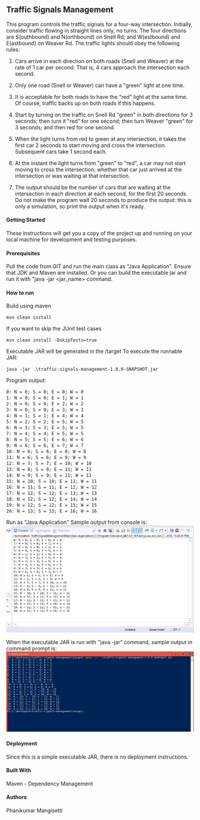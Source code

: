 ## Traffic Signals Management

This program controls the traffic signals for a four-way intersection. Initially, consider traffic flowing in straight lines only, no turns. The four directions are S(outhbound) and N(orthbound) on Snell Rd; and W(estbound) and E(astbound) on Weaver Rd. The traffic lights should obey the following rules:

1. Cars arrive in each direction on both roads (Snell and Weaver) at the rate of 1 car per second. That is, 4 cars approach the intersection each second.

2. Only one road (Snell or Weaver) can have a "green" light at one time.

3. It is acceptable for both roads to have the "red" light at the same time. Of course, traffic backs up on both roads if this happens.

4. Start by turning on the traffic on Snell Rd "green" in both directions for 3 seconds; then turn it "red" for one second; then turn Weaver "green" for 3 seconds; and then red for one second.

5. When the light turns from red to green at any intersection, it takes the first car 2 seconds to start moving and cross the intersection. Subsequent cars take 1 second each.

6. At the instant the light turns from "green" to "red", a car may not start moving to cross the intersection; whether that car just arrived at the intersection or was waiting at that intersection.

7. The output should be the number of cars that are waiting at the intersection in each direction at each second, for the first 20 seconds. Do not make the program wait 20 seconds to produce the output: this is only a simulation, so print the output when it's ready.


#### Getting Started

These instructions will get you a copy of the project up and running on your local machine for development and testing purposes.


#### Prerequisites

Pull the code from GIT and run the main class as "Java Application".
Ensure that JDK and Maven are installed.
Or you can build the executable jar and run it with "java -jar <jar_name> command.

#### How to run

Build using maven
```
mvn clean install
```
If you want to skip the JUnit test cases
```
mvn clean install -DskipTests=true
```
Executable JAR will be generated in the <project-directory>/target
To execute the runnable JAR:
```
java -jar .\traffic-signals-management-1.0.0-SNAPSHOT.jar
```


Program output:

```
0: N = 0; S = 0; E = 0; W = 0
1: N = 0; S = 0; E = 1; W = 1
2: N = 0; S = 0; E = 2; W = 2
3: N = 0; S = 0; E = 3; W = 3
4: N = 1; S = 1; E = 4; W = 4
5: N = 2; S = 2; E = 5; W = 5
6: N = 3; S = 3; E = 5; W = 5
7: N = 4; S = 4; E = 5; W = 5
8: N = 5; S = 5; E = 6; W = 6
9: N = 6; S = 6; E = 7; W = 7
10: N = 6; S = 6; E = 8; W = 8
11: N = 6; S = 6; E = 9; W = 9
12: N = 7; S = 7; E = 10; W = 10
13: N = 8; S = 8; E = 11; W = 11
14: N = 9; S = 9; E = 11; W = 11
15: N = 10; S = 10; E = 11; W = 11
16: N = 11; S = 11; E = 12; W = 12
17: N = 12; S = 12; E = 13; W = 13
18: N = 12; S = 12; E = 14; W = 14
19: N = 12; S = 12; E = 15; W = 15
20: N = 13; S = 13; E = 16; W = 16

```
Run as "Java Application"
Sample output from console is:
![Alt text](https://github.com/PhaniMangisetti/traffic-signals-management/blob/master/img/EclipseConsoleOutput.JPG?raw=true "Eclipse Console Output")

When the executable JAR is run with "java -jar" command, sample output in command prompt is:
![Alt text](https://github.com/PhaniMangisetti/traffic-signals-management/blob/master/img/sampleOutput.JPG?raw=true "Executable Jar Output")

#### Deployment
Since this is a simple executable JAR, there is no deployment instructions.

#### Built With

Maven - Dependency Management

#### Authors

Phanikumar Mangisetti


